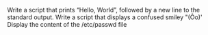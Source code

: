 Write a script that prints “Hello, World”, followed by a new line to the standard output.
Write a script that displays a confused smiley "(Ôo)'
Display the content of the /etc/passwd file
